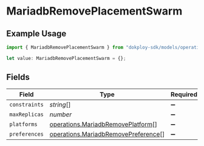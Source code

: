 # MariadbRemovePlacementSwarm

## Example Usage

```typescript
import { MariadbRemovePlacementSwarm } from "dokploy-sdk/models/operations";

let value: MariadbRemovePlacementSwarm = {};
```

## Fields

| Field                                                                                      | Type                                                                                       | Required                                                                                   | Description                                                                                |
| ------------------------------------------------------------------------------------------ | ------------------------------------------------------------------------------------------ | ------------------------------------------------------------------------------------------ | ------------------------------------------------------------------------------------------ |
| `constraints`                                                                              | *string*[]                                                                                 | :heavy_minus_sign:                                                                         | N/A                                                                                        |
| `maxReplicas`                                                                              | *number*                                                                                   | :heavy_minus_sign:                                                                         | N/A                                                                                        |
| `platforms`                                                                                | [operations.MariadbRemovePlatform](../../models/operations/mariadbremoveplatform.md)[]     | :heavy_minus_sign:                                                                         | N/A                                                                                        |
| `preferences`                                                                              | [operations.MariadbRemovePreference](../../models/operations/mariadbremovepreference.md)[] | :heavy_minus_sign:                                                                         | N/A                                                                                        |
